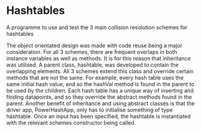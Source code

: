 # Hashtables
A programme to use and test the 3 main collision resolution schemes for hashtables 


The object orientated design was made with code reuse being a major consideration. For all 3 schemes, there are frequent overlaps in both instance variables as well as methods. It is for this reason that inheritance was utilised. A parent class, hashtable, was developed to contain the overlapping elements. All 3 schemes extend this class and override certain methods that are not the same. For example, every hash table uses the same initial hash value, and so the hashVal method is found in the parent to be used by the children. Each hash table has a unique way of inserting and finding datapoints, and so they override the abstract methods found in the parent. Another benefit of inheritance and using abstract classes is that the driver app, PowerHashApp, only has to initialise something of type hashtable. Once an input has been specified, the hashtable is instantiated with the relevant schemes constructor being called. 
